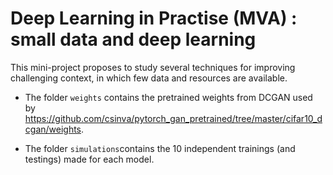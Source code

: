 # Deep Learning in Practise (MVA) : small data and deep learning
This mini-project proposes to study several techniques for improving challenging context, in which few data and resources are available.

- The folder `weights` contains the pretrained weights from DCGAN used by https://github.com/csinva/pytorch_gan_pretrained/tree/master/cifar10_dcgan/weights. 

- The folder `simulations`contains the 10 independent trainings (and testings) made for each model. 
